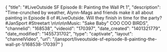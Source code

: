 {
    "title": "#LiveOutside SF Episode 8: Painting the Wall Pt 1",
    "description": "Time-crunched by weather, Alynn-Mags and friends make it all about painting in Episode 8 of #LiveOutside. Will they finish in time for the party? #JanSport #Streetart \n\n\n\nMusic: \"Sake Baby\" COO COO BIRDS",
    "channelid": "168538",
    "videoid": "170397",
    "date_created": "1401321779",
    "date_modified": "1455731702",
    "type": "captivate",
    "layout": "channelVideo",
    "url": "\/jansport\/liveoutside-sf-episode-8-painting-the-wall-pt-1\/168538-170397"
}